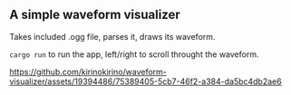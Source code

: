 ## A simple waveform visualizer

Takes included .ogg file, parses it, draws its waveform. 

`cargo run` to run the app, left/right to scroll throught the waveform.


https://github.com/kirinokirino/waveform-visualizer/assets/19394486/75389405-5cb7-46f2-a384-da5bc4db2ae6

